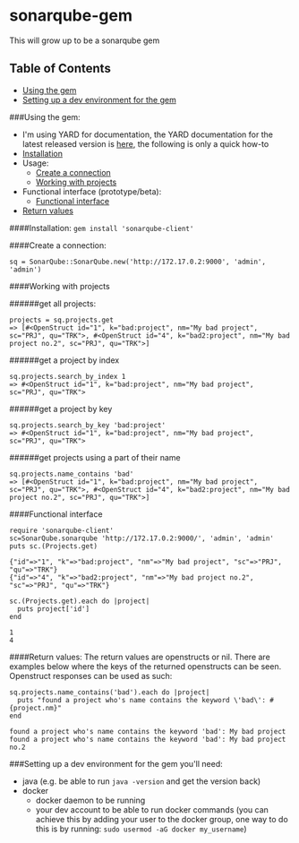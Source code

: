 # sonarqube-gem
This will grow up to be a sonarqube gem

## Table of Contents
 - [Using the gem](#using-the-gem)
 - [Setting up a dev environment for the gem](#setting-up-a-dev-environment-for-the-gem)
 
###Using the gem:
 - I'm using YARD for documentation, the YARD documentation for the latest released version is [here](http://www.rubydoc.info/gems/sonarqube-client), the following is only a quick how-to
 - [Installation](#installation)
 - Usage:
   - [Create a connection](#create-a-connection)
   - [Working with projects](#working-with-projects)
 - Functional interface (prototype/beta):
   - [Functional interface](#functional-interface)
 - [Return values](#return-values)
   
####Installation:
```gem install 'sonarqube-client'```

####Create a connection:
```
sq = SonarQube::SonarQube.new('http://172.17.0.2:9000', 'admin', 'admin')
```
####Working with projects

######get all projects:
```
projects = sq.projects.get
=> [#<OpenStruct id="1", k="bad:project", nm="My bad project", sc="PRJ", qu="TRK">, #<OpenStruct id="4", k="bad2:project", nm="My bad project no.2", sc="PRJ", qu="TRK">]
```
######get a project by index
```
sq.projects.search_by_index 1
=> #<OpenStruct id="1", k="bad:project", nm="My bad project", sc="PRJ", qu="TRK">
```
######get a project by key
```
sq.projects.search_by_key 'bad:project'
=> #<OpenStruct id="1", k="bad:project", nm="My bad project", sc="PRJ", qu="TRK">
```
######get projects using a part of their name
```
sq.projects.name_contains 'bad'
=> [#<OpenStruct id="1", k="bad:project", nm="My bad project", sc="PRJ", qu="TRK">, #<OpenStruct id="4", k="bad2:project", nm="My bad project no.2", sc="PRJ", qu="TRK">]
```

####Functional interface
```
require 'sonarqube-client'
sc=SonarQube.sonarqube 'http://172.17.0.2:9000/', 'admin', 'admin'
puts sc.(Projects.get)

{"id"=>"1", "k"=>"bad:project", "nm"=>"My bad project", "sc"=>"PRJ", "qu"=>"TRK"}
{"id"=>"4", "k"=>"bad2:project", "nm"=>"My bad project no.2", "sc"=>"PRJ", "qu"=>"TRK"}

sc.(Projects.get).each do |project|
  puts project['id']
end  

1
4
```
####Return values:
The return values are openstructs or nil. There are examples below where the keys of the returned openstructs can be seen. Openstruct responses can be used as such:
```
sq.projects.name_contains('bad').each do |project|
  puts "found a project who's name contains the keyword \'bad\': #{project.nm}"
end  

found a project who's name contains the keyword 'bad': My bad project
found a project who's name contains the keyword 'bad': My bad project no.2
```

###Setting up a dev environment for the gem
you'll need: 
  - java (e.g. be able to run ```java -version``` and get the version back)
  - docker
    - docker daemon to be running 
    - your dev account to be able to run docker commands (you can achieve this by adding your user to the docker group, one way to do this is by running: ```sudo usermod -aG docker my_username```)
